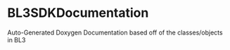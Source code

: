 # BL3SDKDocumentation
 Auto-Generated Doxygen Documentation based off of the classes/objects in BL3
